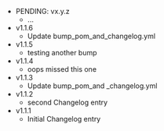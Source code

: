 * PENDING: vx.y.z
    * ...
* v1.1.6
    * Update bump_pom_and_changelog.yml
* v1.1.5
    * testing another bump
* v1.1.4
    * oops missed this one
* v1.1.3
    * Update bump_pom_and _changelog.yml
* v1.1.2
    * second Changelog entry
* v1.1.1
    * Initial Changelog entry
